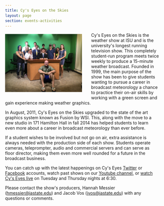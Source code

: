 ```yaml
---
title: Cy's Eyes on the Skies
layout: page
section: events-activities
---
```


<img src="https://github.com/isuams/isuams/blob/master/uploads/images/Copy of Copy of Matthew Gunn.jpg?raw=true" alt="Cy's Eyes cast and production group photo" class="rotateimg90" style="width:50%; padding-top: 5px; padding-right: 30px; padding-bottom: 20px; float:left;">

Cy's Eyes on the Skies is the weather show at ISU and is the university's longest running television show. This completely student-run program meets twice weekly to produce a 15-minute weather broadcast. Founded in 1999, the main purpose of the show has been to give students wanting to pursue a career in broadcast meteorology a chance to practice their on-air skills by working with a green screen and gain experience making weather graphics. 

In August, 2011, Cy's Eyes on the Skies upgraded to the state of the art graphics system known as Fusion by WSI. This, along with the move to a new studio in 171 Hamilton Hall in fall 2014 has helped students to learn even more about a career in broadcast meteorology than ever before. 

If a student wishes to be involved but not go on air, extra assistance is always needed with the production side of each show. Students operate cameras, teleprompter, audio and commercial servers and can serve as floor director, making them even more well rounded for a future in the broadcast business. 

You can catch up with the latest happenings on Cy's Eyes [Twitter](https://twitter.com/CysEyes) or [Facebook](http://www.facebook.com/pages/Cys-Eyes-on-the-Skies/457085540998278) accounts, watch past shows on our [Youtube channel](https://www.youtube.com/user/CysEyesISU), or [watch Cy's Eyes live](https://www.greenlee.iastate.edu/greenlee-tv) on Tuesday and Thursday nights at 6:30. 

Please contact the show's producers, Hannah Messier ([hmessier@iastate.edu](mailto:hmessier@iastate.edu)) and Jacob Vos ([jvos@iastate.edu](mailto:jvos@iastate.edu)) with any questions or comments. 
